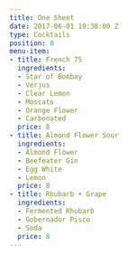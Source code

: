 ```yaml
---
title: One Sheet
date: 2017-06-01 19:38:00 Z
type: Cocktails
position: 0
menu-item:
- title: French 75
  ingredients:
  - Star of Bombay
  - Verjus
  - Clear Lemon
  - Moscato
  - Orange Flower
  - Carbonated
  price: 8
- title: Almond Flower Sour
  ingredients:
  - Almond Flower
  - Beefeater Gin
  - Egg White
  - Lemon
  price: 8
- title: Rhubarb + Grape
  ingredients:
  - Fermented Rhubarb
  - Gobernador Pisco
  - Soda
  price: 8
---
```


